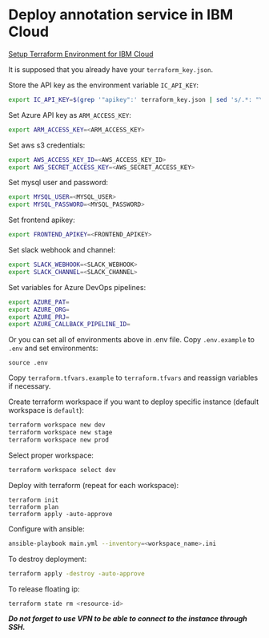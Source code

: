 # Deploy annotation service in IBM Cloud

[Setup Terraform Environment for IBM Cloud](https://ibm.github.io/cloud-enterprise-examples/iac/setup-environment)

It is supposed that you already have your `terraform_key.json`.

Store the API key as the environment variable `IC_API_KEY`:
```bash
export IC_API_KEY=$(grep '"apikey":' terraform_key.json | sed 's/.*: "\(.*\)".*/\1/')
```

Set Azure API key as `ARM_ACCESS_KEY`:
```bash
export ARM_ACCESS_KEY=<ARM_ACCESS_KEY>
```

Set aws s3 credentials:
```bash
export AWS_ACCESS_KEY_ID=<AWS_ACCESS_KEY_ID>
export AWS_SECRET_ACCESS_KEY=<AWS_SECRET_ACCESS_KEY>
```

Set mysql user and password:
```bash
export MYSQL_USER=<MYSQL_USER>
export MYSQL_PASSWORD=<MYSQL_PASSWORD>
```

Set frontend apikey:
```bash
export FRONTEND_APIKEY=<FRONTEND_APIKEY>
```

Set slack webhook and channel:
```bash
export SLACK_WEBHOOK=<SLACK_WEBHOOK>
export SLACK_CHANNEL=<SLACK_CHANNEL>
```

Set variables for Azure DevOps pipelines:
```bash
export AZURE_PAT=
export AZURE_ORG=
export AZURE_PRJ=
export AZURE_CALLBACK_PIPELINE_ID=
```

Or you can set all of environments above in .env file.
Copy `.env.example` to `.env` and set environments:
```shell
source .env
```

Copy `terraform.tfvars.example` to `terraform.tfvars` and reassign variables if necessary.

Create terraform workspace if you want to deploy specific instance (default workspace is `default`):
```bash
terraform workspace new dev
terraform workspace new stage
terraform workspace new prod
```

Select proper workspace:
```bash
terraform workspace select dev
```

Deploy with terraform (repeat for each workspace):
```
terraform init
terraform plan
terraform apply -auto-approve
```

Configure with ansible:
```bash
ansible-playbook main.yml --inventory=<workspace_name>.ini
```

To destroy deployment:
```bash
terraform apply -destroy -auto-approve
```

To release floating ip:
```bash
terraform state rm <resource-id>
```

***Do not forget to use VPN to be able to connect to the instance through SSH.***
